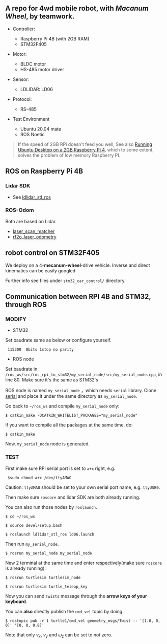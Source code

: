 ## A repo for 4wd mobile robot, with *Macanum Wheel*, by teamwork.

- Controller:  
    - Raspberry Pi 4B (with 2GB RAM)
    - STM32F405

- Motor:  
    - BLDC motor  
    - HS-485 motor driver

- Sensor:
    - LDLIDAR: LD06

- Protocol:  
    - RS-485  
 
- Test Environment  
    - Ubuntu 20.04 mate  
    - ROS Noetic

> If the speed of 2GB RPi doesn't feed you well, See also [Running Ubuntu Desktop on a 2GB Raspberry Pi 4](https://lucameng.github.io/Running-Ubuntu-Desktop-on-a-2GB-Raspberry-Pi-4/), which to some extent, solves the problem of low memory Raspberry PI.

## ROS on Raspberry Pi 4B

### Lidar SDK

- See [ldlidar_stl_ros](https://github.com/ldrobotSensorTeam/ldlidar_stl_ros)

### ROS-Odom

Both are based on Lidar.

- [laser_scan_matcher](https://github.com/CCNYRoboticsLab/scan_tools/tree/indigo/laser_scan_matcher)  
- [rf2o_laser_odometry](https://github.com/MAPIRlab/mapir-ros-pkgs/tree/master/src/rf2o_laser_odometry)

## robot control on STM32F405

We deploy on a 4-**mecanum-wheel**-drive vehicle. Inverse and direct kinematics can be easily googled

Further info see files under `stm32_car_control/` directory.

## Communication between RPI 4B and STM32, through ROS

### MODIFY

* STM32
  
Set baudrate same as below or configure yourself.
```
 115200  8bits 1stop no parity
```

* ROS node

Set baudrate in `/ros_ws/src/ros_rpi_to_stm32/my_serial_node/src/my_serial_node.cpp`, in line 80. Make sure it's the same as STM32's
  
ROS node is named `my_serial_node` ，which needs `serial` library. Clone [serial](https://github.com/wjwwood/serial) and place it under the same directory as `my_serial_node`.

Go back to `~/ros_ws` and compile `my_serial_node` only:

```
$ catkin_make -DCATKIN_WHITELIST_PACKAGES="my_serial_node"
```

If you want to compile all the packages at the same time, do:

```
$ catkin_make
```

Now, `my_serial_node` node is generated.

### TEST

First make sure RPi serial port is set to `a+x` right, e.g.

```
 $sudo chmod a+x /dev/ttyAMAO
```

Caution: `ttyAMA0` should be set to your own serial port name, e.g. `ttyUSB0`.


Then make sure `roscore` and lidar SDK are both already running.

You can also run those nodes by `roslaunch`.

```
$ cd ~/ros_ws

$ source devel/setup.bash

$ roslaunch ldlidar_stl_ros ld06.launch
```

Then run `my_serial_node`.

```
$ rosrun my_serial_node my_serial_node
```


New 2 terminal at the same time and enter respectively(make sure `roscore` is already running):

```
$ rosrun turtlesim turtlesim_node
```

```
$ rosrun turtlesim turtle_teleop_key
```

Now you can send `Twists` message through the **arrow keys of your keyboard**.

You can **also** directly publish the `cmd_vel` topic by doing:

```
$ rostopic pub -r 1 turtle1/cmd_vel geometry_msgs/Twist -- '[1.0, 0, 0]' '[0, 0, 0.8]'
```

Note that only $v_x$, $v_y$ and $\omega_z$ can be set to not zero.

